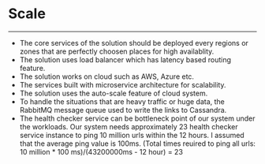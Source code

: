 # Scale
---
- The core services of the solution should be deployed every regions or zones that are perfectly choosen places for high availablity.
- The solution uses load balancer which has latency based routing feature.
- The solution works on cloud such as AWS, Azure etc. 
- The services built with microservice architecture for scalability. 
- The solution uses the auto-scale feature of cloud system.
- To handle the situations that are heavy traffic or huge data, the RabbitMQ message queue used to write the links to Cassandra.
- The health checker service can be bottleneck point of our system under the workloads. Our system needs approximately 23 health checker service instance to ping 10 million urls within the 12 hours. I assumed that the average ping value is 100ms.
(Total times reuired to ping all urls: 10 million * 100 ms)/(43200000ms - 12 hour) = 23